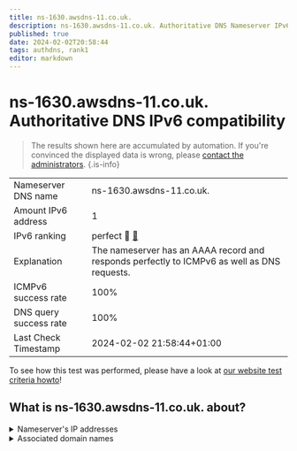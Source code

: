 ```yaml
---
title: ns-1630.awsdns-11.co.uk.
description: ns-1630.awsdns-11.co.uk. Authoritative DNS Nameserver IPv6 compatibility
published: true
date: 2024-02-02T20:58:44
tags: authdns, rank1
editor: markdown
---
```


# ns-1630.awsdns-11.co.uk. Authoritative DNS IPv6 compatibility

> The results shown here are accumulated by automation. If you're convinced the displayed data is wrong, please [contact the administrators](/howto/chat). 
{.is-info}




|   |   |
| - | - |
| Nameserver DNS name | ns-1630.awsdns-11.co.uk.
| Amount IPv6 address | 1
| IPv6 ranking | perfect :1st_place_medal: [🔗](/howto/ranking) |
| Explanation | The nameserver has an AAAA record and responds perfectly to ICMPv6 as well as DNS requests. |
| ICMPv6 success rate | 100%|
| DNS query success rate | 100% |
| Last Check Timestamp | 2024-02-02 21:58:44+01:00 |

To see how this test was performed, please have a look at [our website test criteria howto](/howto/testcriteria/authdns)!


## What is ns-1630.awsdns-11.co.uk. about?




<details>
<summary>Nameserver's IP addresses</summary>

2600:9000:5306:5e00::1

</details>



<details>
<summary>Associated domain names</summary>

edition.cnn.com

</details>
